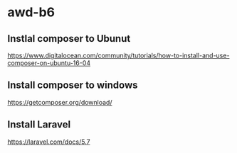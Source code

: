 # awd-b6

## Instlal composer to Ubunut

https://www.digitalocean.com/community/tutorials/how-to-install-and-use-composer-on-ubuntu-16-04

## Install composer to windows

https://getcomposer.org/download/


## Install Laravel

https://laravel.com/docs/5.7
